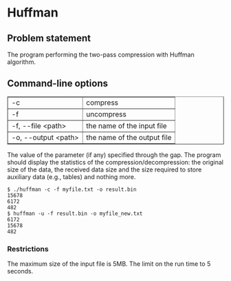 Huffman
=======

Problem statement
-----------------
The program performing the two-pass compression with Huffman algorithm.

Command-line options
------------------------
<table border="1" cellspacing="1" cellpadding="1" width="100%">
 <tr>
  <td>-c</td>
  <td>compress</td>
 </tr>
 <tr>
  <td>-f</td>
  <td>uncompress</td>
 </tr>
 <tr>
  <td>-f, --file &lt;path&gt;</td>
  <td>the name of the input file</td>
 </tr>
 <tr>
  <td>-o, --output &lt;path&gt;</td>
  <td>the name of the output file</td>
 </tr>
</table>

The value of the parameter (if any) specified through the gap.
The program should display the statistics of the compression/decompression:
the original size of the data, the received data size and the size required
to store auxiliary data (e.g., tables) and nothing more.

    $ ./huffman -c -f myfile.txt -o result.bin
    15678
    6172
    482
    $ huffman -u -f result.bin -o myfile_new.txt
    6172
    15678
    482

### Restrictions ###
The maximum size of the input file is 5MB. The limit on the run time to 5 seconds.